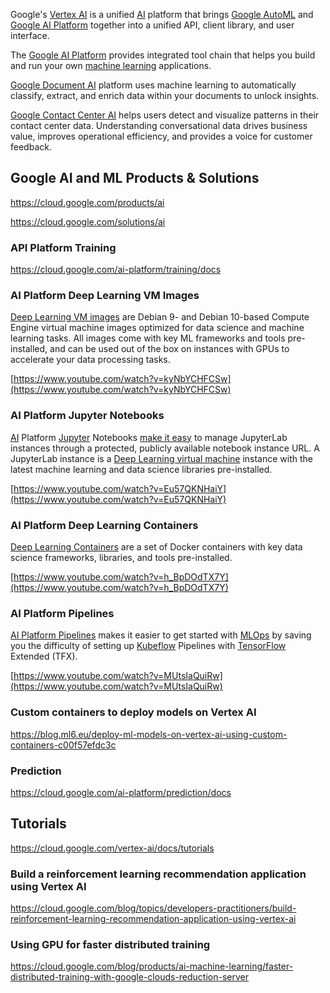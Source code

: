 
Google's [Vertex AI](Vertex-AI ) is a unified [AI](AI) platform that brings [Google AutoML](AutoML) and [Google AI Platform](https://cloud.google.com/ai-platform/docs) together into a unified API, client library, and user interface. 


The [Google AI Platform](https://cloud.google.com/ai-platform/docs) provides integrated tool chain  that helps you build and run your own [machine learning](Machine-Learning) applications.

[Google Document AI](Document-AI) platform uses machine learning  to automatically classify, extract, and enrich data within your documents to unlock insights. 

[Google Contact Center AI](Contact-Center-AI)  helps users detect and visualize patterns in their contact center data. Understanding conversational data drives business value, improves operational efficiency, and provides a voice for customer feedback.


## Google AI and ML Products & Solutions

https://cloud.google.com/products/ai

https://cloud.google.com/solutions/ai

### API Platform Training

https://cloud.google.com/ai-platform/training/docs


### AI Platform Deep Learning VM Images

[Deep Learning VM images]( https://cloud.google.com/ai-platform/deep-learning-vm/docs ) are Debian 9- and Debian 10-based Compute Engine virtual machine images optimized for data science and machine learning tasks. All images come with key ML frameworks and tools pre-installed, and can be used out of the box on instances with GPUs to accelerate your data processing tasks.



[https://www.youtube.com/watch?v=kyNbYCHFCSw](https://www.youtube.com/watch?v=kyNbYCHFCSw)


### AI Platform Jupyter Notebooks

[AI](AI) Platform [Jupyter](Jupyter) Notebooks [make it easy]( https://cloud.google.com/ai-platform/notebooks/docs  ) to manage JupyterLab instances through a protected, publicly available notebook instance URL. A JupyterLab instance is a [Deep Learning virtual machine](https://cloud.google.com/ai-platform/deep-learning-vm/docs) instance with the latest machine learning and data science libraries pre-installed.



[https://www.youtube.com/watch?v=Eu57QKNHaiY](https://www.youtube.com/watch?v=Eu57QKNHaiY)


### AI Platform Deep Learning Containers


[Deep Learning Containers]( https://cloud.google.com/ai-platform/deep-learning-containers/docs ) are a set of Docker containers with key data science frameworks, libraries, and tools pre-installed.



[https://www.youtube.com/watch?v=h_BpDOdTX7Y](https://www.youtube.com/watch?v=h_BpDOdTX7Y)


### AI Platform Pipelines

[AI Platform Pipelines](https://cloud.google.com/ai-platform/pipelines/docs)  makes it easier to get started with [MLOps](MLOps) by saving you the difficulty of setting up [Kubeflow](Kubeflow) Pipelines with [TensorFlow](Tensorflow) Extended (TFX). 




[https://www.youtube.com/watch?v=MUtsIaQuiRw](https://www.youtube.com/watch?v=MUtsIaQuiRw)

### Custom containers to deploy models on Vertex AI

https://blog.ml6.eu/deploy-ml-models-on-vertex-ai-using-custom-containers-c00f57efdc3c

### Prediction

https://cloud.google.com/ai-platform/prediction/docs

## Tutorials

https://cloud.google.com/vertex-ai/docs/tutorials

### Build a reinforcement learning recommendation application using Vertex AI

https://cloud.google.com/blog/topics/developers-practitioners/build-reinforcement-learning-recommendation-application-using-vertex-ai

### Using GPU for faster distributed training

https://cloud.google.com/blog/products/ai-machine-learning/faster-distributed-training-with-google-clouds-reduction-server